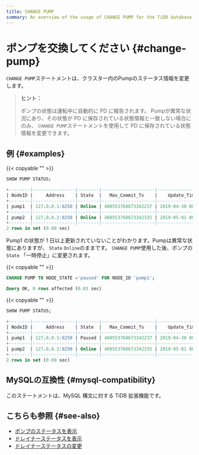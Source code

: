 ```yaml
---
title: CHANGE PUMP
summary: An overview of the usage of CHANGE PUMP for the TiDB database.
---
```


# ポンプを交換してください {#change-pump}

`CHANGE PUMP`ステートメントは、クラスター内のPumpのステータス情報を変更します。

> **ヒント：**
>
> ポンプの状態は運転中に自動的に PD に報告されます。 Pumpが異常な状況にあり、その状態が PD に保存されている状態情報と一致しない場合にのみ、 `CHANGE PUMP`ステートメントを使用して PD に保存されている状態情報を変更できます。

## 例 {#examples}

{{< copyable "" >}}

```sql
SHOW PUMP STATUS;
```

```sql
+--------|----------------|--------|--------------------|---------------------|
| NodeID |     Address    | State  |   Max_Commit_Ts    |    Update_Time      |
+--------|----------------|--------|--------------------|---------------------|
| pump1  | 127.0.0.1:8250 | Online | 408553768673342237 | 2019-04-30 00:00:01 |
+--------|----------------|--------|--------------------|---------------------|
| pump2  | 127.0.0.2:8250 | Online | 408553768673342335 | 2019-05-01 00:00:02 |
+--------|----------------|--------|--------------------|---------------------|
2 rows in set (0.00 sec)
```

Pump1 の状態が 1 日以上更新されていないことがわかります。Pumpは異常な状態にありますが、 `State` `Online`のままです。 `CHANGE PUMP`使用した後、ポンプの`State` 「一時停止」に変更されます。

{{< copyable "" >}}

```sql
CHANGE PUMP TO NODE_STATE ='paused' FOR NODE_ID 'pump1';
```

```sql
Query OK, 0 rows affected (0.01 sec)
```

{{< copyable "" >}}

```sql
SHOW PUMP STATUS;
```

```sql
+--------|----------------|--------|--------------------|---------------------|
| NodeID |     Address    | State  |   Max_Commit_Ts    |    Update_Time      |
+--------|----------------|--------|--------------------|---------------------|
| pump1  | 127.0.0.1:8250 | Paused | 408553768673342237 | 2019-04-30 00:00:01 |
+--------|----------------|--------|--------------------|---------------------|
| pump2  | 127.0.0.2:8250 | Online | 408553768673342335 | 2019-05-01 00:00:02 |
+--------|----------------|--------|--------------------|---------------------|
2 rows in set (0.00 sec)
```

## MySQLの互換性 {#mysql-compatibility}

このステートメントは、MySQL 構文に対する TiDB 拡張機能です。

## こちらも参照 {#see-also}

-   [<a href="/sql-statements/sql-statement-show-pump-status.md">ポンプのステータスを表示</a>](/sql-statements/sql-statement-show-pump-status.md)
-   [<a href="/sql-statements/sql-statement-show-drainer-status.md">ドレイナーステータスを表示</a>](/sql-statements/sql-statement-show-drainer-status.md)
-   [<a href="/sql-statements/sql-statement-change-drainer.md">ドレイナーステータスの変更</a>](/sql-statements/sql-statement-change-drainer.md)

